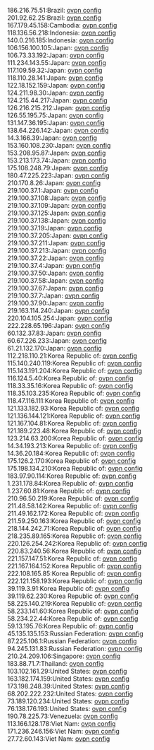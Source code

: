 186.216.75.51:Brazil: [ovpn config](vpn/186_216_75_51.ovpn)  
201.92.62.25:Brazil: [ovpn config](vpn/201_92_62_25.ovpn)  
167.179.45.158:Cambodia: [ovpn config](vpn/167_179_45_158.ovpn)  
118.136.56.218:Indonesia: [ovpn config](vpn/118_136_56_218.ovpn)  
140.0.216.185:Indonesia: [ovpn config](vpn/140_0_216_185.ovpn)  
106.156.100.105:Japan: [ovpn config](vpn/106_156_100_105.ovpn)  
106.73.33.192:Japan: [ovpn config](vpn/106_73_33_192.ovpn)  
111.234.143.55:Japan: [ovpn config](vpn/111_234_143_55.ovpn)  
117.109.59.32:Japan: [ovpn config](vpn/117_109_59_32.ovpn)  
118.110.28.141:Japan: [ovpn config](vpn/118_110_28_141.ovpn)  
122.18.152.159:Japan: [ovpn config](vpn/122_18_152_159.ovpn)  
124.211.98.30:Japan: [ovpn config](vpn/124_211_98_30.ovpn)  
124.215.44.217:Japan: [ovpn config](vpn/124_215_44_217.ovpn)  
126.216.215.212:Japan: [ovpn config](vpn/126_216_215_212.ovpn)  
126.55.195.75:Japan: [ovpn config](vpn/126_55_195_75.ovpn)  
131.147.36.195:Japan: [ovpn config](vpn/131_147_36_195.ovpn)  
138.64.226.142:Japan: [ovpn config](vpn/138_64_226_142.ovpn)  
14.3.166.39:Japan: [ovpn config](vpn/14_3_166_39.ovpn)  
153.160.108.230:Japan: [ovpn config](vpn/153_160_108_230.ovpn)  
153.208.95.87:Japan: [ovpn config](vpn/153_208_95_87.ovpn)  
153.213.173.74:Japan: [ovpn config](vpn/153_213_173_74.ovpn)  
175.108.248.79:Japan: [ovpn config](vpn/175_108_248_79.ovpn)  
180.47.225.223:Japan: [ovpn config](vpn/180_47_225_223.ovpn)  
210.170.8.26:Japan: [ovpn config](vpn/210_170_8_26.ovpn)  
219.100.37.1:Japan: [ovpn config](vpn/219_100_37_1.ovpn)  
219.100.37.108:Japan: [ovpn config](vpn/219_100_37_108.ovpn)  
219.100.37.109:Japan: [ovpn config](vpn/219_100_37_109.ovpn)  
219.100.37.125:Japan: [ovpn config](vpn/219_100_37_125.ovpn)  
219.100.37.138:Japan: [ovpn config](vpn/219_100_37_138.ovpn)  
219.100.37.19:Japan: [ovpn config](vpn/219_100_37_19.ovpn)  
219.100.37.205:Japan: [ovpn config](vpn/219_100_37_205.ovpn)  
219.100.37.211:Japan: [ovpn config](vpn/219_100_37_211.ovpn)  
219.100.37.213:Japan: [ovpn config](vpn/219_100_37_213.ovpn)  
219.100.37.22:Japan: [ovpn config](vpn/219_100_37_22.ovpn)  
219.100.37.4:Japan: [ovpn config](vpn/219_100_37_4.ovpn)  
219.100.37.50:Japan: [ovpn config](vpn/219_100_37_50.ovpn)  
219.100.37.58:Japan: [ovpn config](vpn/219_100_37_58.ovpn)  
219.100.37.67:Japan: [ovpn config](vpn/219_100_37_67.ovpn)  
219.100.37.7:Japan: [ovpn config](vpn/219_100_37_7.ovpn)  
219.100.37.90:Japan: [ovpn config](vpn/219_100_37_90.ovpn)  
219.163.114.240:Japan: [ovpn config](vpn/219_163_114_240.ovpn)  
220.104.105.254:Japan: [ovpn config](vpn/220_104_105_254.ovpn)  
222.228.65.196:Japan: [ovpn config](vpn/222_228_65_196.ovpn)  
60.132.37.83:Japan: [ovpn config](vpn/60_132_37_83.ovpn)  
60.67.226.233:Japan: [ovpn config](vpn/60_67_226_233.ovpn)  
61.21.132.170:Japan: [ovpn config](vpn/61_21_132_170.ovpn)  
112.218.110.21:Korea Republic of: [ovpn config](vpn/112_218_110_21.ovpn)  
115.140.240.119:Korea Republic of: [ovpn config](vpn/115_140_240_119.ovpn)  
115.143.191.204:Korea Republic of: [ovpn config](vpn/115_143_191_204.ovpn)  
116.124.5.40:Korea Republic of: [ovpn config](vpn/116_124_5_40.ovpn)  
118.33.35.16:Korea Republic of: [ovpn config](vpn/118_33_35_16.ovpn)  
118.35.103.235:Korea Republic of: [ovpn config](vpn/118_35_103_235.ovpn)  
118.47.116.111:Korea Republic of: [ovpn config](vpn/118_47_116_111.ovpn)  
121.133.182.93:Korea Republic of: [ovpn config](vpn/121_133_182_93.ovpn)  
121.136.144.121:Korea Republic of: [ovpn config](vpn/121_136_144_121.ovpn)  
121.167.104.81:Korea Republic of: [ovpn config](vpn/121_167_104_81.ovpn)  
121.189.223.48:Korea Republic of: [ovpn config](vpn/121_189_223_48.ovpn)  
123.214.63.200:Korea Republic of: [ovpn config](vpn/123_214_63_200.ovpn)  
14.34.193.213:Korea Republic of: [ovpn config](vpn/14_34_193_213.ovpn)  
14.36.20.184:Korea Republic of: [ovpn config](vpn/14_36_20_184.ovpn)  
175.126.2.170:Korea Republic of: [ovpn config](vpn/175_126_2_170.ovpn)  
175.198.134.210:Korea Republic of: [ovpn config](vpn/175_198_134_210.ovpn)  
183.97.90.114:Korea Republic of: [ovpn config](vpn/183_97_90_114.ovpn)  
1.231.178.84:Korea Republic of: [ovpn config](vpn/1_231_178_84.ovpn)  
1.237.60.81:Korea Republic of: [ovpn config](vpn/1_237_60_81.ovpn)  
210.96.50.219:Korea Republic of: [ovpn config](vpn/210_96_50_219.ovpn)  
211.48.58.142:Korea Republic of: [ovpn config](vpn/211_48_58_142.ovpn)  
211.49.162.172:Korea Republic of: [ovpn config](vpn/211_49_162_172.ovpn)  
211.59.250.163:Korea Republic of: [ovpn config](vpn/211_59_250_163.ovpn)  
218.144.242.71:Korea Republic of: [ovpn config](vpn/218_144_242_71.ovpn)  
218.235.89.165:Korea Republic of: [ovpn config](vpn/218_235_89_165.ovpn)  
220.126.254.242:Korea Republic of: [ovpn config](vpn/220_126_254_242.ovpn)  
220.83.240.56:Korea Republic of: [ovpn config](vpn/220_83_240_56.ovpn)  
221.157.147.51:Korea Republic of: [ovpn config](vpn/221_157_147_51.ovpn)  
221.167.164.152:Korea Republic of: [ovpn config](vpn/221_167_164_152.ovpn)  
222.108.165.85:Korea Republic of: [ovpn config](vpn/222_108_165_85.ovpn)  
222.121.158.193:Korea Republic of: [ovpn config](vpn/222_121_158_193.ovpn)  
39.119.3.91:Korea Republic of: [ovpn config](vpn/39_119_3_91.ovpn)  
39.119.62.230:Korea Republic of: [ovpn config](vpn/39_119_62_230.ovpn)  
58.225.140.219:Korea Republic of: [ovpn config](vpn/58_225_140_219.ovpn)  
58.233.141.60:Korea Republic of: [ovpn config](vpn/58_233_141_60.ovpn)  
58.234.22.44:Korea Republic of: [ovpn config](vpn/58_234_22_44.ovpn)  
59.13.195.76:Korea Republic of: [ovpn config](vpn/59_13_195_76.ovpn)  
45.135.135.153:Russian Federation: [ovpn config](vpn/45_135_135_153.ovpn)  
87.225.106.1:Russian Federation: [ovpn config](vpn/87_225_106_1.ovpn)  
94.245.131.83:Russian Federation: [ovpn config](vpn/94_245_131_83.ovpn)  
210.24.209.106:Singapore: [ovpn config](vpn/210_24_209_106.ovpn)  
183.88.71.7:Thailand: [ovpn config](vpn/183_88_71_7.ovpn)  
103.102.161.29:United States: [ovpn config](vpn/103_102_161_29.ovpn)  
163.182.174.159:United States: [ovpn config](vpn/163_182_174_159.ovpn)  
173.198.248.39:United States: [ovpn config](vpn/173_198_248_39.ovpn)  
68.202.222.232:United States: [ovpn config](vpn/68_202_222_232.ovpn)  
73.189.120.234:United States: [ovpn config](vpn/73_189_120_234.ovpn)  
76.138.176.193:United States: [ovpn config](vpn/76_138_176_193.ovpn)  
190.78.225.73:Venezuela: [ovpn config](vpn/190_78_225_73.ovpn)  
113.166.128.178:Viet Nam: [ovpn config](vpn/113_166_128_178.ovpn)  
171.236.246.156:Viet Nam: [ovpn config](vpn/171_236_246_156.ovpn)  
27.72.60.143:Viet Nam: [ovpn config](vpn/27_72_60_143.ovpn)  
